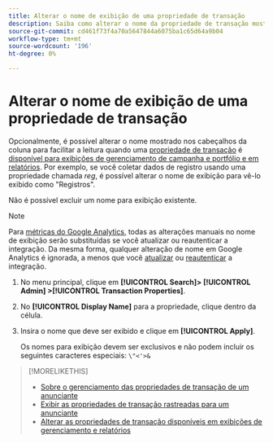 ```yaml
---
title: Alterar o nome de exibição de uma propriedade de transação
description: Saiba como alterar o nome da propriedade de transação mostrado nos cabeçalhos de coluna em suas visualizações de gerenciamento e relatórios.
source-git-commit: cd461f73f4a70a5647844a6075ba1c65d64a9b04
workflow-type: tm+mt
source-wordcount: '196'
ht-degree: 0%

---
```


# Alterar o nome de exibição de uma propriedade de transação

Opcionalmente, é possível alterar o nome mostrado nos cabeçalhos da coluna para facilitar a leitura quando uma [propriedade de transação](/help/search-social-commerce/glossary.md#s-t) é [disponível para exibições de gerenciamento de campanha e portfólio e em relatórios](transaction-property-edit-available.md). Por exemplo, se você coletar dados de registro usando uma propriedade chamada *reg*, é possível alterar o nome de exibição para vê-lo exibido como &quot;Registros&quot;.

Não é possível excluir um nome para exibição existente.

>[!NOTE]
>
>Para [métricas do Google Analytics](/help/search-social-commerce/admin/data-sources/data-source-about.md), todas as alterações manuais no nome de exibição serão substituídas se você atualizar ou reautenticar a integração. Da mesma forma, qualquer alteração de nome em Google Analytics é ignorada, a menos que você [atualizar](/help/search-social-commerce/admin/data-sources/data-source-edit.md) ou [reautenticar](/help/search-social-commerce/admin/data-sources/data-source-reauthenticate.md) a integração.

1. No menu principal, clique em **[!UICONTROL Search]> [!UICONTROL Admin] >[!UICONTROL Transaction Properties]**.

1. No **[!UICONTROL Display Name]** para a propriedade, clique dentro da célula.

1. Insira o nome que deve ser exibido e clique em **[!UICONTROL Apply]**.

   Os nomes para exibição devem ser exclusivos e não podem incluir os seguintes caracteres especiais: `\"<'>&`

>[!MORELIKETHIS]
>
>* [Sobre o gerenciamento das propriedades de transação de um anunciante](transaction-property-about.md)
>* [Exibir as propriedades de transação rastreadas para um anunciante](transaction-property-view-tracked.md)
>* [Alterar as propriedades de transação disponíveis em exibições de gerenciamento e relatórios](transaction-property-edit-available.md)

